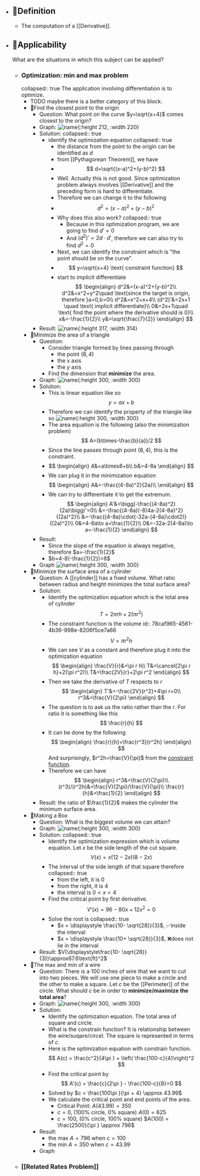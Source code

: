 - ## 📝Definition
	- The computation of a [[Derivative]].
- ## 🤳Applicability
   What are the situations in which this subject can be applied?
	- ### Optimization: min and max problem
	  collapsed:: true
	  The application involving differentiation is to optimize.
		- TODO maybe there is a better category of this block.
		- 📌Find the closest point to the origin
			- Question: What point on the curve $y=\sqrt{x+4}$ comes closest to the origin?
			- Graph:
			  ![name](../assets/y_sqrt_x_4.svg){:height 212, :width 220}
			- Solution:
			  collapsed:: true
				- identify the optimization equation
				  collapsed:: true
					- the distance from the point to the origin can be identified as $d$
					- from [[Pythagorean Theorem]], we have
					- $$
					  d=\sqrt{(x-a)^2+(y-b)^2}
					  $$
					- Well. Actually this is not good. Since optimization problem always involves [[Derivative]] and the preceding form is hard to differentiate.
					- Therefore we can change it to the following
					- $$
					  d^2=(x-a)^2+(y-b)^2
					  $$
					- Why does this also work?
					  collapsed:: true
						- Because in this optimization program, we are going to find $d'=0$
						- And $(d^2)'=2d\cdot d'$, therefore we can also try to find $d^2=0$
					- Next, we can identify the constraint which is "the point should be on the curve".
					- $$
					  y=\sqrt{x+4}  \text{ constraint function}
					  $$
					- start to implicit differentiate
					  $$
					  \begin{align}
					  d^2&=(x-a)^2+(y-b)^2\\
					  d^2&=x^2+y^2\quad \text{since the target is origin, therefore }a=0,b=0\\
					  d^2&=x^2+x+4\\
					  (d^2)'&=2x+1 \quad \text{ implicit differentiate}\\
					  0&=2x+1\quad \text{ find the point where the derivative should is 0}\\
					  x&=-\frac{1}{2}\\
					  y&=\sqrt{\frac{7}{2}}
					  \end{align}
					  $$
			- Result:
			  ![name](../assets/y_sqrt_x_4_smallest_dis.svg){:height 317, :width 314}
		- 📌Minimize the area of a triangle
			- Question:
				- Consider triangle formed by lines passing through
					- the point $(8,4)$
					- the $x$ axis
					- the $y$ axis
				- Find the dimension that **minimize** the area.
			- Graph:
			  ![name](../assets/Minimize_the_area_of_a_triangle.svg){:height 300, :width 300}
			- Solution:
				- This is linear equation like so
				  $$
				  y=ax+b
				  $$
				- Therefore we can identify the property of the triangle like so
				  ![name](../assets/Minimize_the_area_of_a_triangle_a.svg){:height 300, :width 300}
				- The area equation is the following (also the minimization problem)
				  $$
				  A=(b\times-\frac{b}{a})/2
				  $$
				- Since the line passes through point $(8,4)$, this is the constraint.
				- $$
				  \begin{align}
				  4&=a\times8+b\\
				  b&=4-8a
				  \end{align}
				  $$
				- We can plug it in the minimization equation
				  $$
				  \begin{align}
				  A&=-\frac{(4-8a)^2}{2a}\\
				  \end{align}
				  $$
				- We can try to differentiate it to get the extremum.
				  $$
				  \begin{align}
				  A'&=\bigg(-\frac{(4-8a)^2}{2a}\bigg)'=0\\
				  &=-\frac{(4-8a)(-8)4a-2(4-8a)^2}{(2a)^2}\\
				  &=-\frac{(4-8a)\cdot(-32a-(4-8a)\cdot2)}{(2a)^2}\\
				  0&=4-8a\to a=\frac{1}{2}\\
				  0&=-32a-2(4-8a)\to a=-\frac{1}{2}
				  \end{align}
				  $$
			- Result:
				- Since the slope of the equation is always negative, therefore $a=-\frac{1}{2}$
				- $b=4-8(-\frac{1}{2})=8$
			- Graph
			  ![name](../assets/Minimize_the_area_of_a_triangle_b.svg){:height 300, :width 300}
		- 📌Minimize the surface area of a cylinder
			- Question: A [[cylinder]] has a fixed volume. What ratio between radius and height minimizes the total surface area?
			- Solution:
				- Identify the optimization equation which is the total area of cylinder
				  $$
				  T=2\pi r h+2(\pi r^2)
				  $$
				- The constraint function is the volume
				  id:: 78caf965-4561-4b36-998e-8206f5ce7a66
				  $$
				  V=\pi r^2h
				  $$
				- We can see $V$ as a constant and therefore plug it into the optimization equation
				  $$
				  \begin{align}
				  \frac{V}{r}&=\pi r h\\
				  T&=\cancel{2\pi r h}+2(\pi r^2)\\
				  T&=\frac{2V}{r}+2\pi r^2
				  \end{align}
				  $$
				- Then we take the derivative of $T$ respects to $r$
				  $$
				  \begin{align}
				  T'&=-\frac{2V}{r^2}+4\pi r=0\\
				  r^3&=\frac{V}{2\pi}
				  \end{align}
				  $$
				- The question is to ask us the ratio rather than the $r$. For ratio it is something like this
				  $$
				  \frac{r}{h}
				  $$
				- It can be done by the following
				  $$
				  \begin{align}
				  \frac{r}{h}=\frac{r^3}{r^2h}
				  \end{align}
				  $$
				  And surprisingly, $r^2h=\frac{V}{\pi}$ from the [constraint function](((78caf965-4561-4b36-998e-8206f5ce7a66))).
				- Therefore we can have
				  $$
				  \begin{align}
				  r^3&=\frac{V}{2\pi}\\
				  (r^3)/(r^2h)&=\frac{V}{2\pi}/\frac{V}{\pi}\\
				  \frac{r}{h}&=\frac{1}{2}
				  \end{align}
				  $$
			- Result: the ratio of $\frac{1}{2}$ makes the cylinder the minimum surface area.
		- 📌Making a Box
			- Question: What is the biggest volume we can attain?
			- Graph:
			  ![name](../assets/Making_a_Box.svg){:height 300, :width 300}
			- Solution:
			  collapsed:: true
				- Identify the optimization expression which is volume equation. Let $x$ be the side length of the cut square.
				  $$
				  V(x) = x(12-2x)(8-2x)
				  $$
				- The interval of the side length of that square therefore
				  collapsed:: true
					- from the left, it is $0$
					- from the right, it is $4$
					- the interval is $0 < x < 4$
				- Find the critical point by first derivative.
				  $$
				  V'(x) = 96 - 80x + 12 x^2=0
				  $$
				- Solve the root is
				  collapsed:: true
					- $x = \displaystyle \frac{10- \sqrt{28}}{3}$, ✅inside the interval
					- $x = \displaystyle \frac{10+ \sqrt{28}}{3}$, ❌does not lie in the interval
			- Result: $V(\displaystyle\frac{10- \sqrt{28}}{3})\approx67.6\text{ft}^2$
		- 📌The max and min of a wire
			- Question: There is a 100 inches of wire that we want to cut into two pieces. We will use one piece to make a circle and the other to make a square. Let $c$ be the [[Perimeter]] of the circle. What should $c$ be in order to **minimize/maximize the total area**?
			- Graph:
			  ![name](../assets/The_max_and_min_of_a_wire.svg){:height 300, :width 300}
			- Solution:
				- Identify the optimization equation. The total area of square and circle.
				- What is the constrain function? It is relationship between the wire/suqare/circel. The square is represented in terms of $c$.
				- Here is the optimization equation with constrain function. 
				  $$
				  A(c) = \frac{c^2}{4\pi } + \left( \frac{100-c}{4}\right)^2
				  $$
				- Find the critical point by
				  $$
				  A'(c) = \frac{c}{2\pi } - \frac{100-c}{8}=0
				  $$
				- Solved by $c = \frac{100\pi }{\pi + 4} \approx 43.99$
				- We calculate the critical point and end points of the area.
					- Critical Point: $A(43.99) = 350$
					- $c=0$, (100% circle, 0% square)  $A(0)= 625$
					- $c=100$, (0% circle, 100% square)  $A(100) = \frac{2500}{\pi } \approx 796$
			- Result:
				- the max $A=796$ when $c=100$
				- the min $A=350$ when $c=43.99$
			- Graph
	- ### [[Related Rates Problem]]